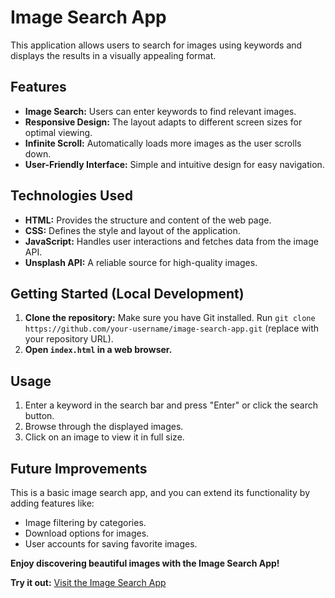 # Image Search App

This application allows users to search for images using keywords and displays the results in a visually appealing format.

## Features

- **Image Search:** Users can enter keywords to find relevant images.
- **Responsive Design:** The layout adapts to different screen sizes for optimal viewing.
- **Infinite Scroll:** Automatically loads more images as the user scrolls down.
- **User-Friendly Interface:** Simple and intuitive design for easy navigation.

## Technologies Used

- **HTML:** Provides the structure and content of the web page.
- **CSS:** Defines the style and layout of the application.
- **JavaScript:** Handles user interactions and fetches data from the image API.
- **Unsplash API:** A reliable source for high-quality images.

## Getting Started (Local Development)

1. **Clone the repository:** Make sure you have Git installed. Run `git clone https://github.com/your-username/image-search-app.git` (replace with your repository URL).
2. **Open `index.html` in a web browser.**

## Usage

1. Enter a keyword in the search bar and press "Enter" or click the search button.
2. Browse through the displayed images.
3. Click on an image to view it in full size.

## Future Improvements

This is a basic image search app, and you can extend its functionality by adding features like:

- Image filtering by categories.
- Download options for images.
- User accounts for saving favorite images.

**Enjoy discovering beautiful images with the Image Search App!**

**Try it out:** [Visit the Image Search App](https://your-app-link.com)
